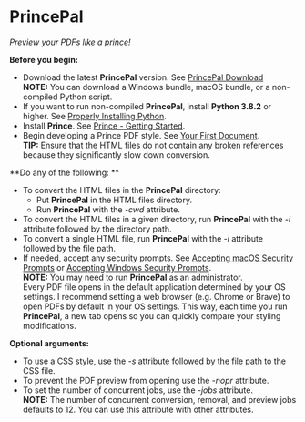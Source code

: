 # PrincePal
*Preview your PDFs like a prince!*

**Before you begin:**
* Download the latest **PrincePal** version. See [PrincePal Download](https://github.com/rafalkaron/PrincePal/releases/latest)  
**NOTE:** You can download a Windows bundle, macOS bundle, or a non-compiled Python script.
* If you want to run non-compiled **PrincePal**, install **Python 3.8.2** or higher. See [Properly Installing Python](https://docs.python-guide.org/starting/installation/).
* Install **Prince**. See [Prince - Getting Started](https://www.princexml.com/doc/installing/).
* Begin developing a Prince PDF style. See [Your First Document](https://www.princexml.com/doc/first-doc/).  
**TIP:** Ensure that the HTML files do not contain any broken references because they significantly slow down conversion.

**Do any of the following: **
* To convert the HTML files in the **PrincePal** directory:
    * Put **PrincePal** in the HTML files directory.
    * Run **PrincePal** with the *-cwd* attribute.
* To convert the HTML files in a given directory, run **PrincePal** with the *-i* attribute followed by the directory path.
* To convert a single HTML file, run **PrincePal** with the *-i* attribute followed by the file path.
* If needed, accept any security prompts. See [Accepting macOS Security Prompts](https://github.com/rafalkaron/PrincePal/wiki/Accepting-macOS-Security-Prompts) or [Accepting Windows Security Prompts](https://github.com/rafalkaron/PrincePal/wiki/Accepting-Windows-Security-Prompts).  
**NOTE:** You may need to run **PrincePal** as an administrator.  
Every PDF file opens in the default application determined by your OS settings. I recommend setting a web browser (e.g. Chrome or Brave) to open PDFs by default in your OS settings. This way, each time you run **PrincePal**, a new tab opens so you can quickly compare your styling modifications.

**Optional arguments:**
* To use a CSS style, use the *-s* attribute followed by the file path to the CSS file.
* To prevent the PDF preview from opening use the *-nopr* attribute.
* To set the number of concurrent jobs, use the *-jobs* attribute.  
**NOTE:** The number of concurrent conversion, removal, and preview jobs defaults to 12. You can use this attribute with other attributes.